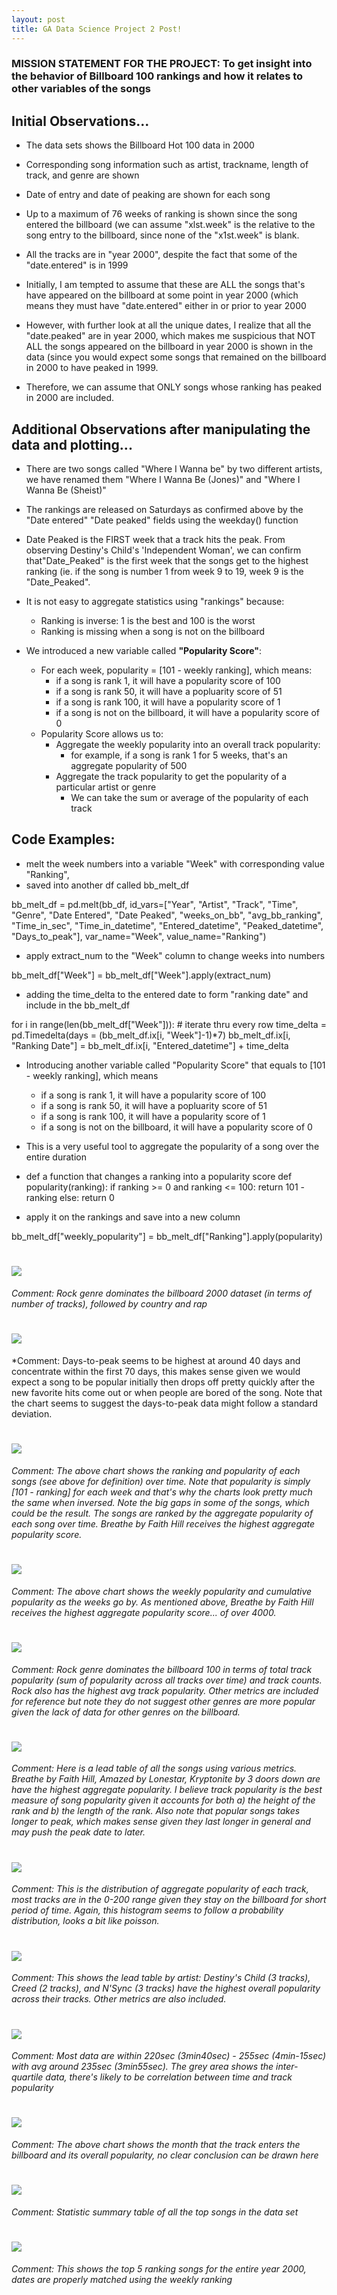 ```yaml
---
layout: post
title: GA Data Science Project 2 Post!
---
```


### MISSION STATEMENT FOR THE PROJECT: To get insight into the behavior of Billboard 100 rankings and how it relates to other variables of the songs

## Initial Observations...

* The data sets shows the Billboard Hot 100 data in 2000

* Corresponding song information such as artist, trackname, length of track, and genre are shown

* Date of entry and date of peaking are shown for each song

* Up to a maximum of 76 weeks of ranking is shown since the song entered the billboard (we can assume "xlst.week" is the relative to the song entry to the billboard, since none of the "x1st.week" is blank.

* All the tracks are in "year 2000", despite the fact that some of the "date.entered" is in 1999

* Initially, I am tempted to assume that these are ALL the songs that's have appeared on the billboard at some point in year 2000 (which means they must have "date.entered" either in or prior to year 2000

* However, with further look at all the unique dates, I realize that all the "date.peaked" are in year 2000, which makes me suspicious that NOT ALL the songs appeared on the billboard in year 2000 is shown in the data (since you would expect some songs that remained on the billboard in 2000 to have peaked in 1999. 

* Therefore, we can assume that ONLY songs whose ranking has peaked in 2000 are included. 

## Additional Observations after manipulating the data and plotting...
* There are two songs called "Where I Wanna be" by two different artists, we have renamed them "Where I Wanna Be (Jones)" and "Where I Wanna Be (Sheist)"

* The rankings are released on Saturdays as confirmed above by the "Date entered" "Date peaked" fields using the weekday() function

* Date Peaked is the FIRST week that a track hits the peak. From observing Destiny's Child's 'Independent Woman', we can confirm that"Date_Peaked" is the first week that the songs get to the highest ranking (ie. if the song is number 1 from week 9 to 19, week 9 is the "Date_Peaked". 

* It is not easy to aggregate statistics using "rankings" because:
    * Ranking is inverse: 1 is the best and 100 is the worst
    * Ranking is missing when a song is not on the billboard
    
* We introduced a new variable called **"Popularity Score"**:
    * For each week, popularity = [101 - weekly ranking], which means:
        * if a song is rank 1, it will have a popularity score of 100
        * if a song is rank 50, it will have a popluarity score of 51
        * if a song is rank 100, it will have a popularity score of 1
        * if a song is not on the billboard, it will have a popularity score of 0
    * Popularity Score allows us to:
        * Aggregate the weekly popularity into an overall track popularity:
            * for example, if a song is rank 1 for 5 weeks, that's an aggregate popularity of 500
        * Aggregate the track popularity to get the popularity of a particular artist or genre
            * We can take the sum or average of the popularity of each track

## Code Examples:

* melt the week numbers into a variable "Week" with corresponding value "Ranking", 
* saved into another df called bb_melt_df

bb_melt_df = pd.melt(bb_df, id_vars=["Year",
                        "Artist",
                        "Track",
                        "Time",
                        "Genre",
                        "Date Entered",
                        "Date Peaked",
                        "weeks_on_bb",
                        "avg_bb_ranking",
                        "Time_in_sec",
                        "Time_in_datetime", 
                        "Entered_datetime", 
                        "Peaked_datetime",
                        "Days_to_peak"], var_name="Week", value_name="Ranking")

* apply extract_num to the "Week" column to change weeks into numbers

bb_melt_df["Week"] = bb_melt_df["Week"].apply(extract_num) 

* adding the time_delta to the entered date to form "ranking date" and include in the bb_melt_df

for i in range(len(bb_melt_df["Week"])): # iterate thru every row
    time_delta = pd.Timedelta(days = (bb_melt_df.ix[i, "Week"]-1)*7) 
    bb_melt_df.ix[i, "Ranking Date"] = bb_melt_df.ix[i, "Entered_datetime"] + time_delta 

* Introducing another variable called "Popularity Score" that equals to [101 - weekly ranking], which means
    * if a song is rank 1, it will have a popularity score of 100
    * if a song is rank 50, it will have a popluarity score of 51
    * if a song is rank 100, it will have a popularity score of 1
    * if a song is not on the billboard, it will have a popularity score of 0
* This is a very useful tool to aggregate the popularity of a song over the entire duration

* def a function that changes a ranking into a popularity score
def popularity(ranking): 
    if ranking >= 0 and ranking <= 100:
        return 101 - ranking
    else:
        return 0
* apply it on the rankings and save into a new column

bb_melt_df["weekly_popularity"] = bb_melt_df["Ranking"].apply(popularity) 

# ![](https://raw.githubusercontent.com/terryhwchan/terryhwchan.github.io/master/1.png)
*Comment: Rock genre dominates the billboard 2000 dataset (in terms of number of tracks), followed by country and rap*

# ![](https://raw.githubusercontent.com/terryhwchan/terryhwchan.github.io/master/2.png)
*Comment: Days-to-peak seems to be highest at around 40 days and concentrate within the first 70 days, this makes sense given we would expect a song to be popular initially then drops off pretty quickly after the new favorite hits come out or when people are bored of the song. Note that the chart seems to suggest the days-to-peak data might follow a standard deviation. 

# ![](https://raw.githubusercontent.com/terryhwchan/terryhwchan.github.io/master/3.png)
*Comment: The above chart shows the ranking and popularity of each songs (see above for definition) over time. Note that popularity is simply [101 - ranking] for each week and that's why the charts look pretty much the same when inversed. Note the big gaps in some of the songs, which could be the result. The songs are ranked by the aggregate popularity of each song over time. Breathe by Faith Hill receives the highest aggregate popularity score.*

# ![](https://raw.githubusercontent.com/terryhwchan/terryhwchan.github.io/master/4.png)
*Comment: The above chart shows the weekly popularity and cumulative popularity as the weeks go by. As mentioned above, Breathe by Faith Hill receives the highest aggregate popularity score... of over 4000.*

# ![](https://raw.githubusercontent.com/terryhwchan/terryhwchan.github.io/master/5.png)
*Comment: Rock genre dominates the billboard 100 in terms of total track popularity (sum of popularity across all tracks over time) and track counts. Rock also has the highest avg track popularity. Other metrics are included for reference but note they do not suggest other genres are more popular given the lack of data for other genres on the billboard.*

# ![](https://raw.githubusercontent.com/terryhwchan/terryhwchan.github.io/master/6.png)
*Comment: Here is a lead table of all the songs using various metrics. Breathe by Faith Hill, Amazed by Lonestar, Kryptonite by 3 doors down are have the highest aggregate popularity. I believe track popularity is the best measure of song popularity given it accounts for both a) the height of the rank and b) the length of the rank. Also note that popular songs takes longer to peak, which makes sense given they last longer in general and may push the peak date to later.*

# ![](https://raw.githubusercontent.com/terryhwchan/terryhwchan.github.io/master/7.png)
*Comment: This is the distribution of aggregate popularity of each track, most tracks are in the 0-200 range given they stay on the billboard for short period of time. Again, this histogram seems to follow a probability distribution, looks a bit like poisson.*

# ![](https://raw.githubusercontent.com/terryhwchan/terryhwchan.github.io/master/8.png)
*Comment: This shows the lead table by artist: Destiny's Child (3 tracks), Creed (2 tracks), and N'Sync (3 tracks) have the highest overall popularity across their tracks. Other metrics are also included.*

# ![](https://raw.githubusercontent.com/terryhwchan/terryhwchan.github.io/master/9.png)
*Comment: Most data are within 220sec (3min40sec) - 255sec (4min-15sec) with avg around 235sec (3min55sec). The grey area shows the inter-quartile data, there's likely to be correlation between time and track popularity* 

# ![](https://raw.githubusercontent.com/terryhwchan/terryhwchan.github.io/master/10.png)
*Comment: The above chart shows the month that the track enters the billboard and its overall popularity, no clear conclusion can be drawn here*

# ![](https://raw.githubusercontent.com/terryhwchan/terryhwchan.github.io/master/11.png)
*Comment: Statistic summary table of all the top songs in the data set*

# ![](https://raw.githubusercontent.com/terryhwchan/terryhwchan.github.io/master/12.png)
*Comment: This shows the top 5 ranking songs for the entire year 2000, dates are properly matched using the weekly ranking*

<!--Next you can update your site name, avatar and other options using the _config.yml file in the root of your repository (shown below).-->

<!--![_config.yml]({{ site.baseurl }}/images/config.png)-->

<!--The easiest way to make your first post is to edit this one. Go into /_posts/ and update the Hello World markdown file. For more instructions head over to the [Jekyll Now repository](https://github.com/barryclark/jekyll-now) on GitHub.-->
